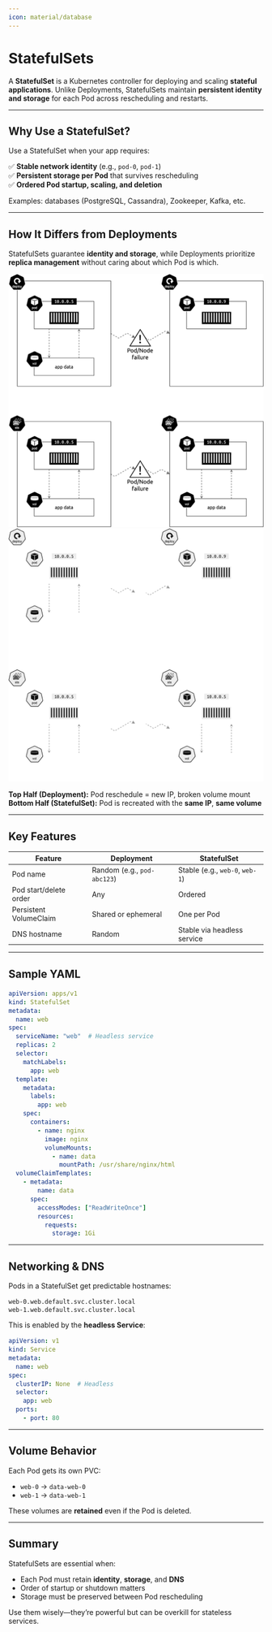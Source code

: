 ```yaml
---
icon: material/database
---
```


# StatefulSets

A **StatefulSet** is a Kubernetes controller for deploying and scaling **stateful applications**. Unlike Deployments, StatefulSets maintain **persistent identity and storage** for each Pod across rescheduling and restarts.

---

## Why Use a StatefulSet?

Use a StatefulSet when your app requires:

✅ **Stable network identity** (e.g., `pod-0`, `pod-1`)  
✅ **Persistent storage per Pod** that survives rescheduling  
✅ **Ordered Pod startup, scaling, and deletion**

Examples: databases (PostgreSQL, Cassandra), Zookeeper, Kafka, etc.

---

## How It Differs from Deployments

StatefulSets guarantee **identity and storage**, while Deployments prioritize **replica management** without caring about which Pod is which.

![StatefulSets Diagram](images/sts-light.png#only-light)
![StatefulSets Diagram](images/sts-dark.png#only-dark)

**Top Half (Deployment):** Pod reschedule = new IP, broken volume mount  
**Bottom Half (StatefulSet):** Pod is recreated with the **same IP**, **same volume**

---

## Key Features

| Feature                 | Deployment         | StatefulSet         |
|-------------------------|--------------------|----------------------|
| Pod name                | Random (e.g., `pod-abc123`) | Stable (e.g., `web-0`, `web-1`) |
| Pod start/delete order  | Any                | Ordered             |
| Persistent VolumeClaim  | Shared or ephemeral | One per Pod         |
| DNS hostname            | Random             | Stable via headless service |

---

## Sample YAML

```yaml
apiVersion: apps/v1
kind: StatefulSet
metadata:
  name: web
spec:
  serviceName: "web"  # Headless service
  replicas: 2
  selector:
    matchLabels:
      app: web
  template:
    metadata:
      labels:
        app: web
    spec:
      containers:
        - name: nginx
          image: nginx
          volumeMounts:
            - name: data
              mountPath: /usr/share/nginx/html
  volumeClaimTemplates:
    - metadata:
        name: data
      spec:
        accessModes: ["ReadWriteOnce"]
        resources:
          requests:
            storage: 1Gi
```

---

## Networking & DNS

Pods in a StatefulSet get predictable hostnames:

```
web-0.web.default.svc.cluster.local
web-1.web.default.svc.cluster.local
```

This is enabled by the **headless Service**:

```yaml
apiVersion: v1
kind: Service
metadata:
  name: web
spec:
  clusterIP: None  # Headless
  selector:
    app: web
  ports:
    - port: 80
```

---

## Volume Behavior

Each Pod gets its own PVC:

- `web-0` → `data-web-0`
- `web-1` → `data-web-1`

These volumes are **retained** even if the Pod is deleted.

---

## Summary

StatefulSets are essential when:

- Each Pod must retain **identity**, **storage**, and **DNS**
- Order of startup or shutdown matters
- Storage must be preserved between Pod rescheduling

Use them wisely—they’re powerful but can be overkill for stateless services.
